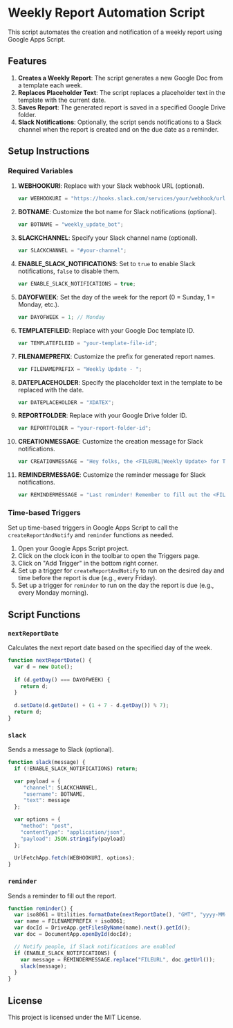 # Weekly Report Automation Script

This script automates the creation and notification of a weekly report using Google Apps Script.

## Features

1. **Creates a Weekly Report**: The script generates a new Google Doc from a template each week.
2. **Replaces Placeholder Text**: The script replaces a placeholder text in the template with the current date.
3. **Saves Report**: The generated report is saved in a specified Google Drive folder.
4. **Slack Notifications**: Optionally, the script sends notifications to a Slack channel when the report is created and on the due date as a reminder.

## Setup Instructions

### Required Variables

1. **WEBHOOKURI**: Replace with your Slack webhook URL (optional).
   ```javascript
   var WEBHOOKURI = "https://hooks.slack.com/services/your/webhook/url";
2. **BOTNAME**: Customize the bot name for Slack notifications (optional).
   ```javascript
   var BOTNAME = "weekly_update_bot";
3. **SLACKCHANNEL**: Specify your Slack channel name (optional).
   ```javascript
   var SLACKCHANNEL = "#your-channel";

4. **ENABLE_SLACK_NOTIFICATIONS**: Set to `true` to enable Slack notifications, `false` to disable them.
   ```javascript
   var ENABLE_SLACK_NOTIFICATIONS = true;
5. **DAYOFWEEK**: Set the day of the week for the report (0 = Sunday, 1 = Monday, etc.).
   ```javascript
   var DAYOFWEEK = 1; // Monday
6. **TEMPLATEFILEID**: Replace with your Google Doc template ID.
   ```javascript
   var TEMPLATEFILEID = "your-template-file-id";
7. **FILENAMEPREFIX**: Customize the prefix for generated report names.
    ```javascript
    var FILENAMEPREFIX = "Weekly Update - ";
8. **DATEPLACEHOLDER**: Specify the placeholder text in the template to be replaced with the date.
   ```javascript
   var DATEPLACEHOLDER = "XDATEX";
9. **REPORTFOLDER**: Replace with your Google Drive folder ID.
   ```javascript
   var REPORTFOLDER = "your-report-folder-id";
10. **CREATIONMESSAGE**: Customize the creation message for Slack notifications.
    ```javascript
    var CREATIONMESSAGE = "Hey folks, the <FILEURL|Weekly Update> for TIMESTAMP has been generated, please fill it in by end of day Monday";
    ```
11. **REMINDERMESSAGE**: Customize the reminder message for Slack notifications.
    ```javascript
    var REMINDERMESSAGE = "Last reminder! Remember to fill out the <FILEURL|Weekly Update> before lunch!";
    ```

### Time-based Triggers

Set up time-based triggers in Google Apps Script to call the `createReportAndNotify` and `reminder` functions as needed. 

1. Open your Google Apps Script project.
2. Click on the clock icon in the toolbar to open the Triggers page.
3. Click on "Add Trigger" in the bottom right corner.
4. Set up a trigger for `createReportAndNotify` to run on the desired day and time before the report is due (e.g., every Friday).
5. Set up a trigger for `reminder` to run on the day the report is due (e.g., every Monday morning).

## Script Functions

### `nextReportDate`

Calculates the next report date based on the specified day of the week.

```javascript
function nextReportDate() {
  var d = new Date();
  
  if (d.getDay() === DAYOFWEEK) {
    return d;
  }
  
  d.setDate(d.getDate() + (1 + 7 - d.getDay()) % 7);
  return d;
}
```

### `slack`

Sends a message to Slack (optional).

```javascript
function slack(message) {
  if (!ENABLE_SLACK_NOTIFICATIONS) return;

  var payload = {
     "channel": SLACKCHANNEL,
     "username": BOTNAME,
     "text": message
  };

  var options = {
    "method": "post",
    "contentType": "application/json",
    "payload": JSON.stringify(payload)
  };
  
  UrlFetchApp.fetch(WEBHOOKURI, options);
}
```

### `reminder`

Sends a reminder to fill out the report.

```javascript
function reminder() {
  var iso8061 = Utilities.formatDate(nextReportDate(), "GMT", "yyyy-MM-dd");
  var name = FILENAMEPREFIX + iso8061;
  var docId = DriveApp.getFilesByName(name).next().getId();
  var doc = DocumentApp.openById(docId);

  // Notify people, if Slack notifications are enabled
  if (ENABLE_SLACK_NOTIFICATIONS) {
    var message = REMINDERMESSAGE.replace("FILEURL", doc.getUrl());
    slack(message);
  }
}
```


## License

This project is licensed under the MIT License.